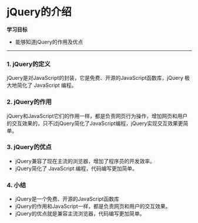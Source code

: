 # jQuery的介绍

**学习目标**

* 能够知道jQuery的作用及优点

---

### 1. jQuery的定义

jQuery是对JavaScript的封装，它是免费、开源的JavaScript函数库，jQuery 极大地简化了 JavaScript 编程。

### 2. jQuery的作用

jQuery和JavaScript它们的作用一样，都是负责网页行为操作，增加网页和用户的交互效果的，只不过jQuery简化了JavaScript编程，jQuery实现交互效果更简单。

### 3. jQuery的优点

* jQuery兼容了现在主流的浏览器，增加了程序员的开发效率。
* jQuery简化了 JavaScript 编程，代码编写更加简单。

### 4. 小结

* jQuery是一个免费、开源的JavaScript函数库
* jQuery的作用和JavaScript一样，都是负责网页和用户的交互效果。
* jQuery的优点就是兼容主流浏览器，代码编写更加简单。